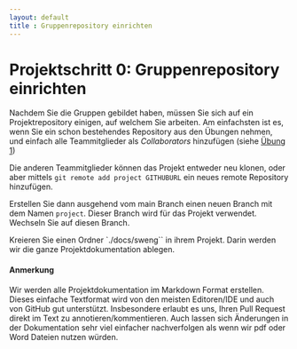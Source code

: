 ```yaml
---
layout: default
title : Gruppenrepository einrichten
---
```


# Projektschritt 0: Gruppenrepository einrichten

Nachdem Sie die Gruppen gebildet haben, müssen Sie sich auf ein Projektrepository einigen, auf welchem Sie arbeiten. Am einfachsten ist es, wenn Sie ein schon bestehendes Repository aus den Übungen nehmen, und einfach alle Teammitglieder als *Collaborators* hinzufügen (siehe [Übung 1](../exercises/jabref-setup))

Die anderen Teammitglieder können das Projekt entweder neu klonen, oder aber mittels 
```git remote add project GITHUBURL``` 
ein neues remote Repository hinzufügen. 

Erstellen Sie dann ausgehend vom main Branch einen neuen Branch mit dem Namen `project`. Dieser Branch wird für das Projekt verwendet. Wechseln Sie auf diesen Branch. 

Kreieren Sie einen Ordner `./docs/sweng`` in ihrem Projekt. Darin werden wir die ganze Projektdokumentation ablegen.

#### Anmerkung

Wir werden alle Projektdokumentation im Markdown Format erstellen. Dieses einfache Textformat wird von den meisten Editoren/IDE und auch von GitHub gut unterstützt. Insbesondere erlaubt es uns, Ihren Pull Request direkt im Text zu annotieren/kommentieren. 
Auch lassen sich Änderungen in der Dokumentation sehr viel einfacher nachverfolgen als wenn wir pdf oder Word Dateien nutzen würden.